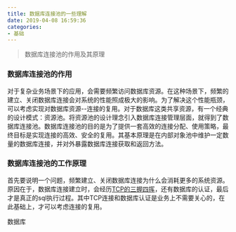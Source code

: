 ```yaml
---
title: 数据库连接池的一些理解
date: 2019-04-08 16:59:36
categories: 
- 基础
---
```


> 数据库连接池的作用及其原理

### 数据库连接池的作用

对于复杂业务场景下的应用，会需要频繁访问数据库资源。在这种场景下，频繁的建立、关闭数据库连接会对系统的性能照成极大的影响。为了解决这个性能瓶颈，可以考虑实现对数据库资源--连接的复用。对于数据库这类共享资源，有一个经典的设计模式：资源池。将资源池的设计理念引入数据库连接管理层面，就得到了数据库连接池。数据库连接池的目的是为了提供一套高效的连接分配、使用策略，最终目标是实现连接的高效、安全的复用。其基本原理是在内部对象池中维护一定数量的数据库连接，并对外暴露数据库连接获取和返回方法。

<!-- more -->

### 数据库连接池的工作原理

首先要说明一个问题，频繁建立、关闭数据库连接为什么会消耗更多的系统资源。原因在于，数据库连接建立时，会经历[TCP的三握四挥](https://supertpx.github.io/2019/04/03/about-tcp-ip/)，还有数据库的认证，最后才是真正的sql执行过程。其中TCP连接和数据库认证是业务上不需要关心的，在此基础上，才可以考虑连接的复用。

数据库

